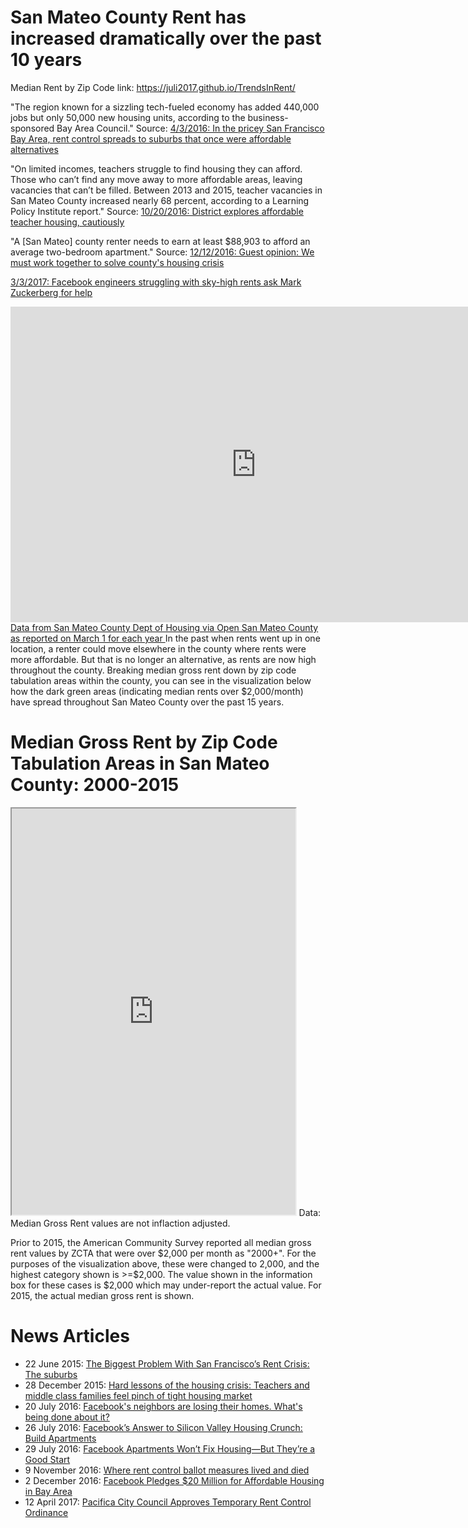 # San Mateo County Rent has increased dramatically over the past 10 years
Median Rent by Zip Code
link: https://juli2017.github.io/TrendsInRent/  

"The region known for a sizzling tech-fueled economy has added 440,000 jobs but only 50,000 new housing units, according to the business-sponsored Bay Area Council." Source: <a href="https://www.usnews.com/news/business/articles/2016-04-03/rent-control-spreads-from-pricey-san-francisco-to-suburbs">4/3/2016: In the pricey San Francisco Bay Area, rent control spreads to suburbs that once were affordable alternatives</a>

"On limited incomes, teachers struggle to find housing they can afford. Those who can’t find any move away to more affordable areas, leaving vacancies that can’t be filled. Between 2013 and 2015, teacher vacancies in San Mateo County increased nearly 68 percent, according to a Learning Policy Institute report." Source: <a href="http://www.hmbreview.com/news/district-explores-affordable-teacher-housing-cautiously/article_e6bd6156-961b-11e6-8b6b-b3ba3f8ecb4a.html">10/20/2016: District explores affordable teacher housing, cautiously</a>

"A [San Mateo] county renter needs to earn at least $88,903 to afford an average two-bedroom apartment." Source: <a href="https://www.almanacnews.com/news/2016/12/12/guest-opinion-we-must-work-together-to-solve-countys-housing-crisis">12/12/2016: Guest opinion: We must work together to solve county's housing crisis</a> 

<a href="http://www.cnbc.com/2017/03/03/facebook-engineers-struggling-with-rents-ask-mark-zuckerberg-for-help.html?__source=yahoo%7Cfinance%7Cheadline%7Cheadline%7Cstory&par=yahoo&doc=104319084&yptr=yahoo">3/3/2017: Facebook engineers struggling with sky-high rents ask Mark Zuckerberg for help</a>

<iframe width="786" height="505" seamless frameborder="0" scrolling="no" src="https://docs.google.com/spreadsheets/d/1521cVIusJnIETd_9by3AKzAhs2Q4DeFxgY4_BlZOFQE/pubchart?oid=2073830845&amp;format=interactive"></iframe>
<a href="https://docs.google.com/spreadsheets/d/1WiVJ3FvF3lXnHlf9Q6G85VlRKc4_BjzCSgVBTa7u9lI/edit#gid=0">Data from San Mateo County Dept of Housing via Open San Mateo County as reported on March 1 for each year </a>  
In the past when rents went up in one location, a renter could move elsewhere in the county where rents were more affordable.  But that is no longer an alternative, as rents are now high throughout the county. Breaking median gross rent down by zip code tabulation areas within the county, you can see in the visualization below how the dark green areas (indicating median rents over $2,000/month) have spread throughout San Mateo County over the past 15 years.

# Median Gross Rent by Zip Code Tabulation Areas in San Mateo County: 2000-2015  

<iframe src="https://juli2017.github.io/SMCMedianRent/" width="90%" height="650"></iframe> 
Data:   
Median Gross Rent values are not inflaction adjusted.

Prior to 2015, the American Community Survey reported all median gross rent values by ZCTA that were over $2,000 per month as "2000+".  For the purposes of the visualization above, these were changed to 2,000, and the highest category shown is >=$2,000.
The value shown in the information box for these cases is $2,000 which may under-report the actual value.  For 2015, the actual median gross rent is shown.

# News Articles
* 22 June 2015: <a href="http://www.slate.com/articles/business/metropolis/2015/06/san_francisco_rent_crisis_the_solution_isn_t_in_the_city_it_s_in_the_suburbs.html">The Biggest Problem With San Francisco’s Rent Crisis: The suburbs</a>
* 28 December 2015: <a href="http://www.smdailyjournal.com/articles/lnews/2015-12-28/hard-lessons-of-the-housing-crisis-teachers-and-middle-class-families-feel-pinch-of-tight-housing-market/1776425155820.html">Hard lessons of the housing crisis: Teachers and middle class families feel pinch of tight housing market</a>
* 20 July 2016: <a href="https://www.theguardian.com/technology/2016/jul/20/facebook-headquarters-expansion-menlo-park-california-housing">Facebook's neighbors are losing their homes. What's being done about it?</a>
* 26 July 2016: <a href="https://www.wsj.com/articles/facebooks-answer-to-silicon-valley-housing-crunch-build-apartments-1469534402">Facebook’s Answer to Silicon Valley Housing Crunch: Build Apartments</a>  
* 29 July 2016: <a href="https://www.wired.com/2016/07/facebook-apartments-wont-fix-housing-theyre-good-start/">Facebook Apartments Won’t Fix Housing—But They’re a Good Start</a>  
* 9 November 2016: <a href="http://www.bizjournals.com/sanfrancisco/news/2016/11/09/bay-area-rent-control-measure-roundup-opponents.html">Where rent control ballot measures lived and died</a>  
* 2 December 2016: <a href="https://www.philanthropy.com/article/Facebook-Pledges-20-Million/238568?cid=cpfd_home">Facebook Pledges $20 Million for Affordable Housing in Bay Area</a>
* 12 April 2017: <a href="https://ww2.kqed.org/news/2017/04/12/pacifica-city-council-approves-temporary-rent-control-ordinance/">Pacifica City Council Approves Temporary Rent Control Ordinance</a>  

